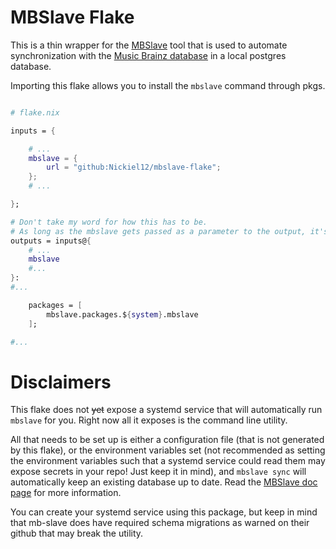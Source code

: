 # MBSlave Flake

This is a thin wrapper for the [MBSlave]([https://github.com/acoustid/mbslave/tree/main) tool that is used to automate synchronization with the [Music Brainz database](https://musicbrainz.org/doc/MusicBrainz_Database) in a local postgres database.

Importing this flake allows you to install the `mbslave` command through pkgs.

```nix

# flake.nix

inputs = {

    # ...
    mbslave = {
        url = "github:Nickiel12/mbslave-flake";
    };
    # ...

};

# Don't take my word for how this has to be. 
# As long as the mbslave gets passed as a parameter to the output, it's fine
outputs = inputs@{
    # ...
    mbslave
    #...
}:
#...

    packages = [
        mbslave.packages.${system}.mbslave
    ];

#...

```

# Disclaimers
This flake does not ~~yet~~ expose a systemd service that will automatically run `mbslave` for you. Right now all it exposes is the command line utility.

All that needs to be set up is either a configuration file (that is not generated by this flake), or the environment variables set (not recommended as setting the environment variables such that a systemd service could read them may expose secrets in your repo! Just keep it in mind), and `mbslave sync` will automatically keep an existing database up to date. Read the [MBSlave doc page](https://github.com/acoustid/mbslave/tree/main) for more information.

You can create your systemd service using this package, but keep in mind that mb-slave does have required schema migrations as warned on their github that may break the utility. 
